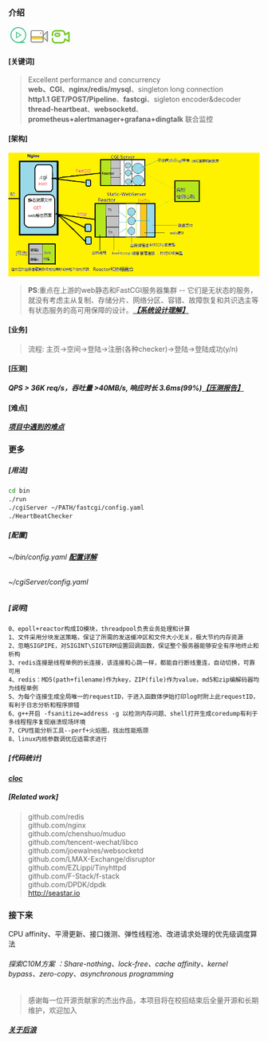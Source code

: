 ### 介绍
 
<a href="https://zlonqi.gitee.io/2020/02/11/lonky-pretty-server/"><img src="./webServer/pages/images/pic/video2.png" alt="video"><img src="./webServer/pages/images/pic/video1.png" alt="video"><img src="./webServer/pages/images/pic/video3.png" alt="video"></a>

#### [关键词]
> Excellent performance and concurrency  
> **web、CGI**、**nginx/redis/mysql**、singleton long connection  
> **http1.1 GET/POST/Pipeline**、**fastcgi**、sigleton encoder&decoder  
> **thread-heartbeat**、**websocketd**、**prometheus+alertmanager+grafana+dingtalk** 联合监控  

#### [架构]

![arch](./webServer/pages/images/pic/arch1.png)  

> **PS**:重点在上游的web静态和FastCGI服务器集群 -- 它们是无状态的服务，就没有考虑主从复制、存储分片、网络分区、容错、故障恢复和共识选主等有状态服务的高可用保障的设计。<a href="https://www.yuque.com/longky/btxa2q/rus66z">***【系统设计理解】*** <a>

#### [业务]

> 流程: 主页->空间->登陆->注册(各种checker)->登陆->登陆成功(y/n)

#### [压测]


 ***QPS > 36K req/s，吞吐量 >40MB/s, 响应时长 3.6ms(99%)***<a href="https://www.yuque.com/longky/gw0h0i/ulipsg">***【压测报告】*** <a>

#### [难点] 

<a href="https://zlonqi.gitee.io/2021/02/22/note/">***项目中遇到的难点***</a>

### 更多

##### [用法]

```bash
cd bin
./run
./cgiServer ~/PATH/fastcgi/config.yaml 
./HeartBeatChecker
```

##### [配置]
###### ~/bin/config.yaml <a href="https://www.yuque.com/longky/gw0h0i/xeglug">***配置详解***</a>
###### ~/cgiServer/config.yaml
##### [说明]
```
0、epoll+reactor构成IO模块，threadpool负责业务处理和计算
1、文件采用分块发送策略，保证了所需的发送缓冲区和文件大小无关，极大节约内存资源
2、忽略SIGPIPE，对SIGINT\SIGTERM设置回调函数，保证整个服务器能够安全有序地终止和析构
3、redis连接是线程单例的长连接，该连接和心跳一样，都能自行断线重连，自动切换，可靠可用
4、redis：MD5(path+filename)作为key，ZIP(file)作为value，md5和zip编解码器均为线程单例
5、为每个连接生成全局唯一的requestID，于进入函数体伊始打印log时附上此requestID，有利于日志分析和程序排错
6、g++开启 -fsanitize=address -g 以检测内存问题、shell打开生成coredump有利于多线程程序复现崩溃现场环境
7、CPU性能分析工具--perf+火焰图，找出性能瓶颈
8、linux内核参数调优应适需求进行
```

##### [代码统计]

<a href="https://www.yuque.com/longky/gw0h0i/gzx302">***cloc***</a>

##### [Related work]
> github.com/redis  
> github.com/nginx   
> github.com/chenshuo/muduo  
> github.com/tencent-wechat/libco  
> github.com/joewalnes/websocketd  
> github.com/LMAX-Exchange/disruptor  
> github.com/EZLippi/Tinyhttpd  
> github.com/F-Stack/f-stack  
> github.com/DPDK/dpdk  
> http://seastar.io  


### 接下来
CPU affinity、平滑更新、接口拨测、弹性线程池、改进请求处理的优先级调度算法
###### 探索C10M方案 ：Share-nothing、lock-free、cache affinity、kernel bypass、zero-copy、asynchronous programming

> 感谢每一位开源贡献家的杰出作品，本项目将在校招结束后全量开源和长期维护，欢迎加入
##### <a href="https://zlonqi.gitee.io">***关于后浪***</a>


